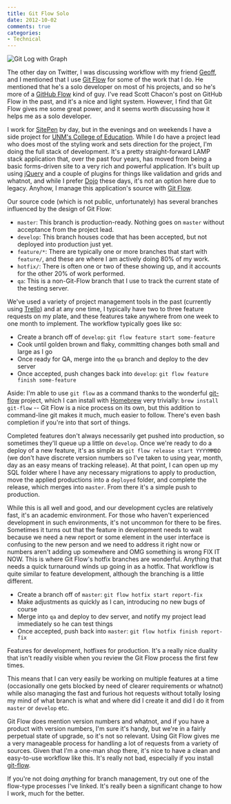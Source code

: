 ```yaml
---
title: Git Flow Solo
date: 2012-10-02
comments: true
categories:
- Technical
---
```


![Git Log with Graph](/images/blog/2012-10-02-git-flow-solo-graph.png)

The other day on Twitter, I was discussing workflow with my friend [Geoff][],
and I mentioned that I use [Git Flow][] for some of the work that I do. He
mentioned that he's a solo developer on most of his projects, and so he's more
of a [GitHub Flow][] kind of guy. I've read Scott Chacon's post on GitHub Flow
in the past, and it's a nice and light system. However, I find that Git Flow
gives me some great power, and it seems worth discussing how it helps me as a
solo developer.

<!-- more -->

I work for [SitePen][] by day, but in the evenings and on weekends I have a
side project for [UNM's College of Education][COE]. While I do have a project
lead who does most of the styling work and sets direction for the project, I'm
doing the full stack of development. It's a pretty straight-forward LAMP stack
application that, over the past four years, has moved from being a basic
forms-driven site to a very rich and powerful application. It's built up using
[jQuery][] and a couple of plugins for things like validation and grids and
whatnot, and while I prefer [Dojo][] these days, it's not an option here due
to legacy. Anyhow, I manage this application's source with [Git Flow][].

Our source code (which is not public, unfortunately) has several branches
influenced by the design of Git Flow:

* `master`: This branch is production-ready. Nothing goes on `master` without
acceptance from the project lead.
* `develop`: This branch houses code that has been accepted, but not deployed
into production just yet.
* `feature/*`: There are typically one or more branches that start with
`feature/`, and these are where I am actively doing 80% of my work.
* `hotfix/`: There is often one or two of these showing up, and it accounts
for the other 20% of work performed.
* `qa`: This is a non-Git-Flow branch that I use to track the current state of
the testing server.

We've used a variety of project management tools in the past (currently using
[Trello][]) and at any one time, I typically have two to three feature
requests on my plate, and these features take anywhere from one week to one
month to implement. The workflow typically goes like so:

* Create a branch off of `develop`: `git flow feature start some-feature`
* Cook until golden brown and flaky, committing changes both small and large
as I go
* Once ready for QA, merge into the `qa` branch and deploy to the dev server
* Once accepted, push changes back into `develop`: `git flow feature finish
some-feature`

Aside: I'm able to use `git flow` as a command thanks to the wonderful
[git-flow][] project, which I can install with [Homebrew][] very trivially:
`brew install git-flow` -- Git Flow is a nice process on its own, but this
addition to command-line git makes it much, much easier to follow. There's
even bash completion if you're into that sort of things.

Completed features don't always necessarily get pushed into production, so
sometimes they'll queue up a little on `develop`. Once we're ready to do a
deploy of a new feature, it's as simple as `git flow release start YYYYMMDD`
(we don't have discrete version numbers so I've taken to using year, month,
day as an easy means of tracking release). At that point, I can open up my SQL
folder where I have any necessary migrations to apply to production, move the
applied productions into a `deployed` folder, and complete the release, which
merges into `master`. From there it's a simple push to production.

While this is all well and good, and our development cycles are relatively
fast, it's an academic environment. For those who haven't experienced
development in such environments, it's not uncommon for there to be fires.
Sometimes it turns out that the feature in development needs to wait because
we need a new report or some element in the user interface is confusing to the
new person and we need to address it right now or numbers aren't adding up
somewhere and OMG something is wrong FIX IT NOW. This is where Git Flow's
hotfix branches are wonderful. Anything that needs a quick turnaround winds up
going in as a hotfix. That workflow is quite similar to feature development,
although the branching is a little different.

* Create a branch off of `master`: `git flow hotfix start report-fix`
* Make adjustments as quickly as I can, introducing no new bugs of course
* Merge into `qa` and deploy to dev server, and notify my project lead
immediately so he can test things
* Once accepted, push back into `master`: `git flow hotfix finish report-fix`

Features for development, hotfixes for production. It's a really nice duality
that isn't readily visible when you review the Git Flow process the first few
times.

This means that I can very easily be working on multiple features at a time
(occasionally one gets blocked by need of clearer requirements or whatnot)
while also managing the fast and furious hot requests without totally losing
my mind of what branch is what and where did I create it and did I do it from
`master` or `develop` etc.

Git Flow does mention version numbers and whatnot, and if you have a product
with version numbers, I'm sure it's handy, but we're in a fairly perpetual
state of upgrade, so it's not so relevant. Using Git Flow gives me a very
manageable process for handling a lot of requests from a variety of sources.
Given that I'm a one-man shop there, it's nice to have a clean and easy-to-use
workflow like this. It's really not bad, especially if you install
[git-flow][].

If you're not doing _anything_ for branch management, try out one of the
flow-type processes I've linked. It's really been a significant change to how
I work, much for the better.

[Geoff]: http://geoffpetrie.com/
[Git Flow]: http://nvie.com/posts/a-successful-git-branching-model/
[GitHub Flow]: http://scottchacon.com/2011/08/31/github-flow.html
[SitePen]: http://www.sitepen.com/
[COE]: http://coe.unm.edu/
[jQuery]: http://jquery.com/
[Dojo]: http://www.dojotoolkit.org/
[Trello]: https://trello.com/
[git-flow]: https://github.com/nvie/gitflow
[Homebrew]: http://mxcl.github.com/homebrew/
